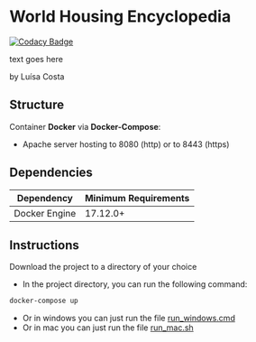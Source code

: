 # World Housing Encyclopedia

[![Codacy Badge](https://app.codacy.com/project/badge/Grade/f495c37a645849e4960106162513ad6b)](https://www.codacy.com/gh/Luisa-Filipa/WHE/dashboard?utm_source=github.com&amp;utm_medium=referral&amp;utm_content=Luisa-Filipa/WHE&amp;utm_campaign=Badge_Grade)

text goes here

by Luísa Costa

## Structure

Container **Docker** via **Docker-Compose**:
- Apache server hosting to 8080 (http) or to 8443 (https)


## Dependencies

| Dependency | Minimum Requirements |
| ---- | ---- |
| Docker Engine | 17.12.0+ |


## Instructions

Download the project to a directory of your choice

- In the project directory, you can run the following command:

```sh
docker-compose up
```

- Or in windows you can just run the file [run_windows.cmd](https://github.com/Luisa-Filipa/WHE/blob/master/run_windows.cmd)
- Or in mac you can just run the file [run_mac.sh](https://github.com/Luisa-Filipa/WHE/blob/master/run_mac.sh)

